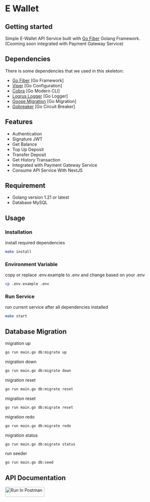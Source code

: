 # E Wallet

## Getting started

Simple E-Wallet API Service built with [Go Fiber](https://docs.gofiber.io) Golang Framework. (Cooming soon integrated with Payment Gateway Service)

## Dependencies

There is some dependencies that we used in this skeleton:

- [Go Fiber](https://docs.gofiber.io/) [Go Framework]
- [Viper](https://github.com/spf13/viper) [Go Configuration]
- [Cobra](https://github.com/spf13/cobra) [Go Modern CLI]
- [Logrus Logger](https://github.com/sirupsen/logrus) [Go Logger]
- [Goose Migration](https://github.com/pressly/goose) [Go Migration]
- [Gobreaker](https://github.com/sony/gobreaker) [Go Circuit Breaker]

## Features

- Authentication
- Signature JWT
- Get Balance
- Top Up Deposit
- Transfer Deposit
- Get History Transaction
- Integrated with Payment Gateway Service
- Consume API Service With NextJS

## Requirement

- Golang version 1.21 or latest
- Database MySQL

## Usage

### Installation

install required dependencies

```bash
make install
```

### Environment Variable

copy or replace .env.example to .env and change based on your .env

```bash
cp .env.example .env
```

### Run Service

run current service after all dependencies installed

```bash
make start
```

## Database Migration

migration up

```bash
go run main.go db:migrate up
```

migration down

```bash
go run main.go db:migrate down
```

migration reset

```bash
go run main.go db:migrate reset
```

migration reset

```bash
go run main.go db:migrate reset
```

migration redo

```bash
go run main.go db:migrate redo
```

migration status

```bash
go run main.go db:migrate status
```

run seeder

```bash
go run main.go db:seed
```

## API Documentation

[<img src="https://run.pstmn.io/button.svg" alt="Run In Postman" style="width: 128px; height: 32px;">](https://app.getpostman.com/run-collection/9050639-e2b8fc04-7da9-4b58-9112-f3c42d8189e9?action=collection%2Ffork&source=rip_markdown&collection-url=entityId%3D9050639-e2b8fc04-7da9-4b58-9112-f3c42d8189e9%26entityType%3Dcollection%26workspaceId%3Ddad9b418-12e0-4f61-8247-1f6a07b6151b)
